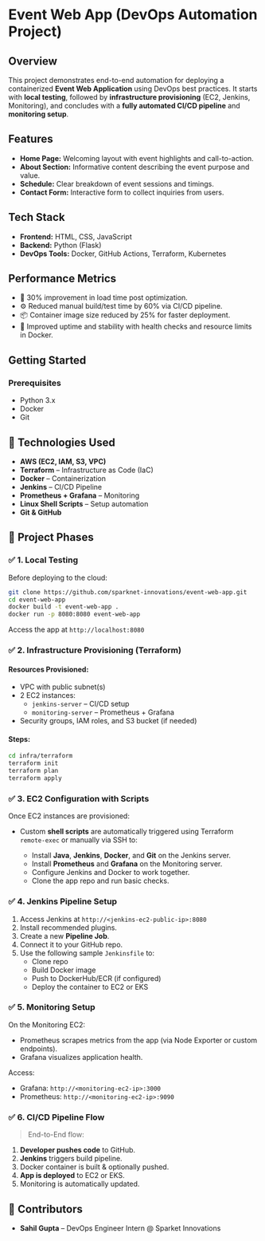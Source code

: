 # Event Web App (DevOps Automation Project)

## Overview

This project demonstrates end-to-end automation for deploying a containerized **Event Web Application** using DevOps best practices. It starts with **local testing**, followed by **infrastructure provisioning** (EC2, Jenkins, Monitoring), and concludes with a **fully automated CI/CD pipeline** and **monitoring setup**.

## Features

- **Home Page:** Welcoming layout with event highlights and call-to-action.
- **About Section:** Informative content describing the event purpose and value.
- **Schedule:** Clear breakdown of event sessions and timings.
- **Contact Form:** Interactive form to collect inquiries from users.

## Tech Stack

- **Frontend:** HTML, CSS, JavaScript
- **Backend:** Python (Flask)
- **DevOps Tools:** Docker, GitHub Actions, Terraform, Kubernetes

## Performance Metrics

- 🚀 30% improvement in load time post optimization.
- ⚙️ Reduced manual build/test time by 60% via CI/CD pipeline.
- 📦 Container image size reduced by 25% for faster deployment.
- 🔧 Improved uptime and stability with health checks and resource limits in Docker.

## Getting Started

### Prerequisites

- Python 3.x
- Docker
- Git

## 🔧 Technologies Used

- **AWS (EC2, IAM, S3, VPC)**
- **Terraform** – Infrastructure as Code (IaC)
- **Docker** – Containerization
- **Jenkins** – CI/CD Pipeline
- **Prometheus + Grafana** – Monitoring
- **Linux Shell Scripts** – Setup automation
- **Git & GitHub**

## 🚀 Project Phases

### ✅ 1. Local Testing

Before deploying to the cloud:

```bash
git clone https://github.com/sparknet-innovations/event-web-app.git
cd event-web-app
docker build -t event-web-app .
docker run -p 8080:8080 event-web-app
```

Access the app at `http://localhost:8080`

### ✅ 2. Infrastructure Provisioning (Terraform)

#### Resources Provisioned:

- VPC with public subnet(s)
- 2 EC2 instances:
  - `jenkins-server` – CI/CD setup
  - `monitoring-server` – Prometheus + Grafana
- Security groups, IAM roles, and S3 bucket (if needed)

#### Steps:

```bash
cd infra/terraform
terraform init
terraform plan
terraform apply
```

### ✅ 3. EC2 Configuration with Scripts

Once EC2 instances are provisioned:

- Custom **shell scripts** are automatically triggered using Terraform `remote-exec` or manually via SSH to:

  - Install **Java**, **Jenkins**, **Docker**, and **Git** on the Jenkins server.
  - Install **Prometheus** and **Grafana** on the Monitoring server.
  - Configure Jenkins and Docker to work together.
  - Clone the app repo and run basic checks.

### ✅ 4. Jenkins Pipeline Setup

1. Access Jenkins at `http://<jenkins-ec2-public-ip>:8080`
2. Install recommended plugins.
3. Create a new **Pipeline Job**.
4. Connect it to your GitHub repo.
5. Use the following sample `Jenkinsfile` to:
   - Clone repo
   - Build Docker image
   - Push to DockerHub/ECR (if configured)
   - Deploy the container to EC2 or EKS

### ✅ 5. Monitoring Setup

On the Monitoring EC2:

- Prometheus scrapes metrics from the app (via Node Exporter or custom endpoints).
- Grafana visualizes application health.

Access:
- Grafana: `http://<monitoring-ec2-ip>:3000`
- Prometheus: `http://<monitoring-ec2-ip>:9090`

### ✅ 6. CI/CD Pipeline Flow

> End-to-End flow:

1. **Developer pushes code** to GitHub.
2. **Jenkins** triggers build pipeline.
3. Docker container is built & optionally pushed.
4. **App is deployed** to EC2 or EKS.
5. Monitoring is automatically updated.

## 🙌 Contributors

- **Sahil Gupta** – DevOps Engineer Intern @ Sparket Innovations



